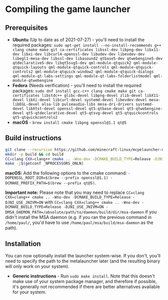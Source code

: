 # Compiling the game launcher

## Prerequisites 

-   **Ubuntu** (Up to date as of 2021-07-27) - you\'ll need to install
    the required packages:
    `sudo apt-get install --no-install-recommends g++ clang cmake make git ca-certificates libssl-dev libpng-dev libx11-dev libxi-dev libcurl4-openssl-dev libudev-dev libevdev-dev libegl1-mesa-dev libssl-dev libasound2 qtbase5-dev qtwebengine5-dev qtdeclarative5-dev libqt5svg5-dev qml-module-qtquick2 qml-module-qtquick-layouts qml-module-qtquick-controls qml-module-qtquick-controls2 qml-module-qtquick-window2 qml-module-qtquick-dialogs qml-module-qt-labs-settings qml-module-qt-labs-folderlistmodel qml-module-qtwebengine`
-   **Fedora** (Needs verification) - you\'ll need to install the
    required packages:
    `sudo dnf install gcc-c++ clang cmake make git ca-certificates libstdc++ glibc-devel libpng-devel zlib-devel libX11-devel libXi-devel libcurl-devel systemd-devel libevdev-devel mesa-libEGL-devel alsa-lib pulseaudio-libs mesa-dri-drivers systemd-devel libXtst-devel openssl-devel qt5-qtbase-devel qt5-qtwebengine-devel qt5-qtdeclarative-devel qt5-qtsvg-devel qt5-qtquickcontrols qt5-qtquickcontrols2`
-   **macOS** - `brew install cmake libpng openssl@1.1 qt@5`

## Build instructions

``` bash
git clone --recursive https://github.com/minecraft-linux/mcpelauncher-manifest.git mcpelauncher && cd mcpelauncher
mkdir -p build && cd build
CC=clang CXX=clang++ cmake .. -Wno-dev -DCMAKE_BUILD_TYPE=Release -DJNI_USE_JNIVM=ON 
make -j$(getconf _NPROCESSORS_ONLN)
```

**macOS:** Add the following options to the cmake command:
`-DOPENSSL_ROOT_DIR=$(brew --prefix openssl@1.1) -DCMAKE_PREFIX_PATH=$(brew --prefix qt@5)`.

**Important note:** Please note that you may need to replace
`CC=clang CXX=clang++ cmake .. -Wno-dev -DCMAKE_BUILD_TYPE=Release -DJNI_USE_JNIVM=ON`
with
`CC=clang CXX=clang++ cmake .. -Wno-dev -DCMAKE_BUILD_TYPE=Release -DJNI_USE_JNIVM=ON -DMSA_DAEMON_PATH=/absolute/path/to/daemon/build/dir/msa-daemon`
if you didn't install the MSA daemon (e.g. if you ran
the previous command in `/home/paul/`, you'd have to use
`/home/paul/msa/build/msa-daemon` as the path).

## Installation

You can now optionally install the launcher system-wise. If you don\'t,
you'll need to specify the path to the metalauncher later (and the
resulting binary will only work on your system).

-   **Generic instructions** - Run `sudo make install`. Note
    that this doesn't make use of your system package manager, and
    therefore if possible, it's generally not recommended if there are
    better alternatives available for your system.
